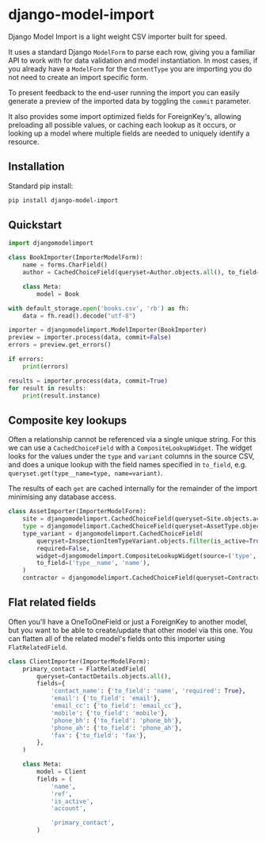 # django-model-import

Django Model Import is a light weight CSV importer built for speed.

It uses a standard Django `ModelForm` to parse each row, giving you a familiar API to work with
for data validation and model instantiation. In most cases, if you already have a `ModelForm`
for the `ContentType` you are importing you do not need to create an import specific form.

To present feedback to the end-user running the import you can easily generate a preview
of the imported data by toggling the `commit` parameter.

It also provides some import optimized fields for ForeignKey's, allowing preloading all
possible values, or caching each lookup as it occurs, or looking up a model where multiple
fields are needed to uniquely identify a resource.


## Installation

Standard pip install:

```bash
pip install django-model-import
```


## Quickstart

```python
import djangomodelimport

class BookImporter(ImporterModelForm):
    name = forms.CharField()
    author = CachedChoiceField(queryset=Author.objects.all(), to_field='name')

    class Meta:
        model = Book

with default_storage.open('books.csv', 'rb') as fh:
    data = fh.read().decode("utf-8")

importer = djangomodelimport.ModelImporter(BookImporter)
preview = importer.process(data, commit=False)
errors = preview.get_errors()

if errors:
    print(errors)

results = importer.process(data, commit=True)
for result in results:
    print(result.instance)

```


## Composite key lookups

Often a relationship cannot be referenced via a single unique string. For this we can use
a `CachedChoiceField` with a `CompositeLookupWidget`. The widget looks for the values
under the `type` and `variant` columns in the source CSV, and does a unique lookup
with the field names specified in `to_field`, e.g. `queryset.get(type__name=type, name=variant)`.

The results of each `get` are cached internally for the remainder of the import minimising
any database access.

```python
class AssetImporter(ImporterModelForm):
    site = djangomodelimport.CachedChoiceField(queryset=Site.objects.active(), to_field='ref')
    type = djangomodelimport.CachedChoiceField(queryset=AssetType.objects.filter(is_active=True), to_field='name')
    type_variant = djangomodelimport.CachedChoiceField(
        queryset=InspectionItemTypeVariant.objects.filter(is_active=True),
        required=False,
        widget=djangomodelimport.CompositeLookupWidget(source=('type', 'variant')),
        to_field=('type__name', 'name'),
    )
    contractor = djangomodelimport.CachedChoiceField(queryset=Contractor.objects.active(), to_field='name')
```


## Flat related fields

Often you'll have a OneToOneField or just a ForeignKey to another model, but you want to be able to
create/update that other model via this one. You can flatten all of the related model's fields onto
this importer using `FlatRelatedField`.

```python
class ClientImporter(ImporterModelForm):
    primary_contact = FlatRelatedField(
        queryset=ContactDetails.objects.all(),
        fields={
            'contact_name': {'to_field': 'name', 'required': True},
            'email': {'to_field': 'email'},
            'email_cc': {'to_field': 'email_cc'},
            'mobile': {'to_field': 'mobile'},
            'phone_bh': {'to_field': 'phone_bh'},
            'phone_ah': {'to_field': 'phone_ah'},
            'fax': {'to_field': 'fax'},
        },
    )

    class Meta:
        model = Client
        fields = (
            'name',
            'ref',
            'is_active',
            'account',

            'primary_contact',
        )
```
